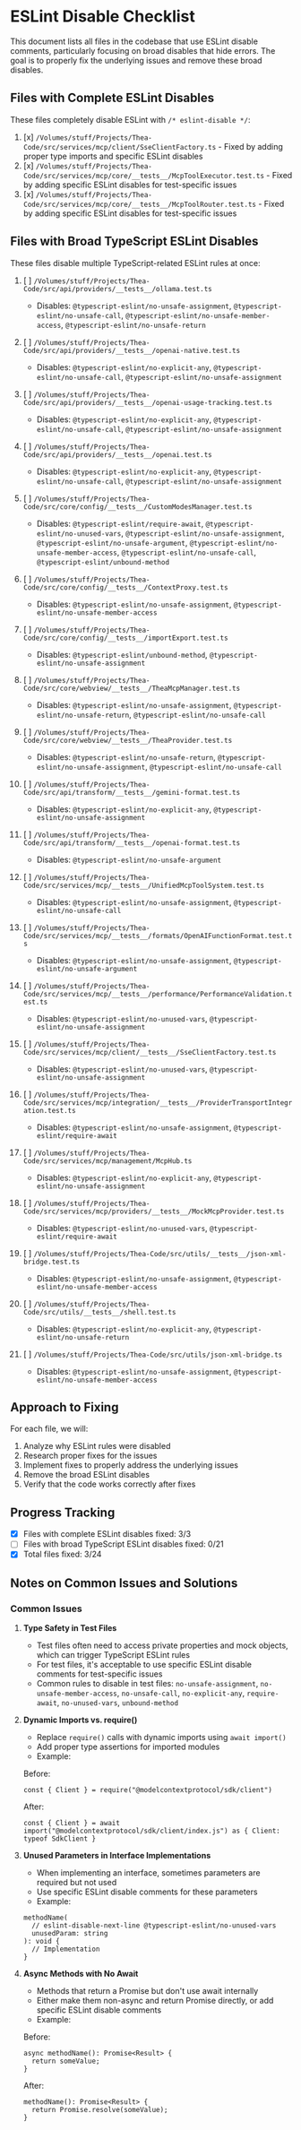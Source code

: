 # ESLint Disable Checklist

This document lists all files in the codebase that use ESLint disable comments, particularly focusing on broad disables that hide errors. The goal is to properly fix the underlying issues and remove these broad disables.

## Files with Complete ESLint Disables

These files completely disable ESLint with `/* eslint-disable */`:

1. [x] `/Volumes/stuff/Projects/Thea-Code/src/services/mcp/client/SseClientFactory.ts` - Fixed by adding proper type imports and specific ESLint disables
2. [x] `/Volumes/stuff/Projects/Thea-Code/src/services/mcp/core/__tests__/McpToolExecutor.test.ts` - Fixed by adding specific ESLint disables for test-specific issues
3. [x] `/Volumes/stuff/Projects/Thea-Code/src/services/mcp/core/__tests__/McpToolRouter.test.ts` - Fixed by adding specific ESLint disables for test-specific issues

## Files with Broad TypeScript ESLint Disables

These files disable multiple TypeScript-related ESLint rules at once:

1. [ ] `/Volumes/stuff/Projects/Thea-Code/src/api/providers/__tests__/ollama.test.ts`
   - Disables: `@typescript-eslint/no-unsafe-assignment`, `@typescript-eslint/no-unsafe-call`, `@typescript-eslint/no-unsafe-member-access`, `@typescript-eslint/no-unsafe-return`

2. [ ] `/Volumes/stuff/Projects/Thea-Code/src/api/providers/__tests__/openai-native.test.ts`
   - Disables: `@typescript-eslint/no-explicit-any`, `@typescript-eslint/no-unsafe-call`, `@typescript-eslint/no-unsafe-assignment`

3. [ ] `/Volumes/stuff/Projects/Thea-Code/src/api/providers/__tests__/openai-usage-tracking.test.ts`
   - Disables: `@typescript-eslint/no-explicit-any`, `@typescript-eslint/no-unsafe-call`, `@typescript-eslint/no-unsafe-assignment`

4. [ ] `/Volumes/stuff/Projects/Thea-Code/src/api/providers/__tests__/openai.test.ts`
   - Disables: `@typescript-eslint/no-explicit-any`, `@typescript-eslint/no-unsafe-call`, `@typescript-eslint/no-unsafe-assignment`

5. [ ] `/Volumes/stuff/Projects/Thea-Code/src/core/config/__tests__/CustomModesManager.test.ts`
   - Disables: `@typescript-eslint/require-await`, `@typescript-eslint/no-unused-vars`, `@typescript-eslint/no-unsafe-assignment`, `@typescript-eslint/no-unsafe-argument`, `@typescript-eslint/no-unsafe-member-access`, `@typescript-eslint/no-unsafe-call`, `@typescript-eslint/unbound-method`

6. [ ] `/Volumes/stuff/Projects/Thea-Code/src/core/config/__tests__/ContextProxy.test.ts`
   - Disables: `@typescript-eslint/no-unsafe-assignment`, `@typescript-eslint/no-unsafe-member-access`

7. [ ] `/Volumes/stuff/Projects/Thea-Code/src/core/config/__tests__/importExport.test.ts`
   - Disables: `@typescript-eslint/unbound-method`, `@typescript-eslint/no-unsafe-assignment`

8. [ ] `/Volumes/stuff/Projects/Thea-Code/src/core/webview/__tests__/TheaMcpManager.test.ts`
   - Disables: `@typescript-eslint/no-unsafe-assignment`, `@typescript-eslint/no-unsafe-return`, `@typescript-eslint/no-unsafe-call`

9. [ ] `/Volumes/stuff/Projects/Thea-Code/src/core/webview/__tests__/TheaProvider.test.ts`
   - Disables: `@typescript-eslint/no-unsafe-return`, `@typescript-eslint/no-unsafe-assignment`, `@typescript-eslint/no-unsafe-call`

10. [ ] `/Volumes/stuff/Projects/Thea-Code/src/api/transform/__tests__/gemini-format.test.ts`
    - Disables: `@typescript-eslint/no-explicit-any`, `@typescript-eslint/no-unsafe-assignment`

11. [ ] `/Volumes/stuff/Projects/Thea-Code/src/api/transform/__tests__/openai-format.test.ts`
    - Disables: `@typescript-eslint/no-unsafe-argument`

12. [ ] `/Volumes/stuff/Projects/Thea-Code/src/services/mcp/__tests__/UnifiedMcpToolSystem.test.ts`
    - Disables: `@typescript-eslint/no-unsafe-assignment`, `@typescript-eslint/no-unsafe-call`

13. [ ] `/Volumes/stuff/Projects/Thea-Code/src/services/mcp/__tests__/formats/OpenAIFunctionFormat.test.ts`
    - Disables: `@typescript-eslint/no-unsafe-assignment`, `@typescript-eslint/no-unsafe-argument`

14. [ ] `/Volumes/stuff/Projects/Thea-Code/src/services/mcp/__tests__/performance/PerformanceValidation.test.ts`
    - Disables: `@typescript-eslint/no-unused-vars`, `@typescript-eslint/no-unsafe-assignment`

15. [ ] `/Volumes/stuff/Projects/Thea-Code/src/services/mcp/client/__tests__/SseClientFactory.test.ts`
    - Disables: `@typescript-eslint/no-unused-vars`, `@typescript-eslint/no-unsafe-assignment`

16. [ ] `/Volumes/stuff/Projects/Thea-Code/src/services/mcp/integration/__tests__/ProviderTransportIntegration.test.ts`
    - Disables: `@typescript-eslint/no-unsafe-assignment`, `@typescript-eslint/require-await`

17. [ ] `/Volumes/stuff/Projects/Thea-Code/src/services/mcp/management/McpHub.ts`
    - Disables: `@typescript-eslint/no-explicit-any`, `@typescript-eslint/no-unsafe-assignment`

18. [ ] `/Volumes/stuff/Projects/Thea-Code/src/services/mcp/providers/__tests__/MockMcpProvider.test.ts`
    - Disables: `@typescript-eslint/no-unused-vars`, `@typescript-eslint/require-await`

19. [ ] `/Volumes/stuff/Projects/Thea-Code/src/utils/__tests__/json-xml-bridge.test.ts`
    - Disables: `@typescript-eslint/no-unsafe-assignment`, `@typescript-eslint/no-unsafe-member-access`

20. [ ] `/Volumes/stuff/Projects/Thea-Code/src/utils/__tests__/shell.test.ts`
    - Disables: `@typescript-eslint/no-explicit-any`, `@typescript-eslint/no-unsafe-return`

21. [ ] `/Volumes/stuff/Projects/Thea-Code/src/utils/json-xml-bridge.ts`
    - Disables: `@typescript-eslint/no-unsafe-assignment`, `@typescript-eslint/no-unsafe-member-access`

## Approach to Fixing

For each file, we will:

1. Analyze why ESLint rules were disabled
2. Research proper fixes for the issues
3. Implement fixes to properly address the underlying issues
4. Remove the broad ESLint disables
5. Verify that the code works correctly after fixes

## Progress Tracking

- [x] Files with complete ESLint disables fixed: 3/3
- [ ] Files with broad TypeScript ESLint disables fixed: 0/21
- [x] Total files fixed: 3/24

## Notes on Common Issues and Solutions

### Common Issues

1. **Type Safety in Test Files**
   - Test files often need to access private properties and mock objects, which can trigger TypeScript ESLint rules
   - For test files, it's acceptable to use specific ESLint disable comments for test-specific issues
   - Common rules to disable in test files: `no-unsafe-assignment`, `no-unsafe-member-access`, `no-unsafe-call`, `no-explicit-any`, `require-await`, `no-unused-vars`, `unbound-method`

2. **Dynamic Imports vs. require()**
   - Replace `require()` calls with dynamic imports using `await import()`
   - Add proper type assertions for imported modules
   - Example:

   Before:
   ```
   const { Client } = require("@modelcontextprotocol/sdk/client")
   ```

   After:
   ```
   const { Client } = await import("@modelcontextprotocol/sdk/client/index.js") as { Client: typeof SdkClient }
   ```

3. **Unused Parameters in Interface Implementations**
   - When implementing an interface, sometimes parameters are required but not used
   - Use specific ESLint disable comments for these parameters
   - Example:

   ```
   methodName(
     // eslint-disable-next-line @typescript-eslint/no-unused-vars
     unusedParam: string
   ): void {
     // Implementation
   }
   ```

4. **Async Methods with No Await**
   - Methods that return a Promise but don't use await internally
   - Either make them non-async and return Promise directly, or add specific ESLint disable comments
   - Example:

   Before:
   ```
   async methodName(): Promise<Result> {
     return someValue;
   }
   ```

   After:
   ```
   methodName(): Promise<Result> {
     return Promise.resolve(someValue);
   }
   ```

